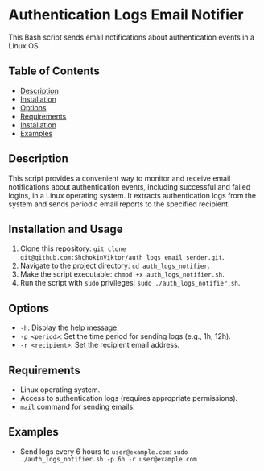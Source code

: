 # Authentication Logs Email Notifier

This Bash script sends email notifications about authentication events in a Linux OS.

## Table of Contents

- [Description](#description)
- [Installation](#installation)
- [Options](#options)
- [Requirements](#requirements)
- [Installation](#installation)
- [Examples](#examples)

## Description

This script provides a convenient way to monitor and receive email notifications about authentication events, including successful and failed logins, in a Linux operating system. It extracts authentication logs from the system and sends periodic email reports to the specified recipient.

## Installation and Usage

1. Clone this repository: `git clone git@github.com:ShchokinViktor/auth_logs_email_sender.git`.
2. Navigate to the project directory: `cd auth_logs_notifier`.
3. Make the script executable: `chmod +x auth_logs_notifier.sh`.
4. Run the script with `sudo` privileges: `sudo ./auth_logs_notifier.sh`.

## Options

- `-h`: Display the help message.
- `-p <period>`: Set the time period for sending logs (e.g., 1h, 12h).
- `-r <recipient>`: Set the recipient email address.

## Requirements

- Linux operating system.
- Access to authentication logs (requires appropriate permissions).
- `mail` command for sending emails.

## Examples

- Send logs every 6 hours to `user@example.com`:
`sudo ./auth_logs_notifier.sh -p 6h -r user@example.com`
